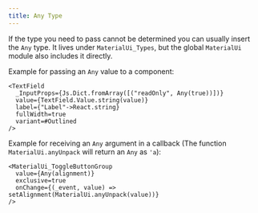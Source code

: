 ```yaml
---
title: Any Type
---
```


If the type you need to pass cannot be determined you can usually insert the
`Any` type. It lives under `MaterialUi_Types`, but the global `MaterialUi`
module also includes it directly.

Example for passing an `Any` value to a component:

```reason
<TextField
  _InputProps={Js.Dict.fromArray([("readOnly", Any(true))])}
  value={TextField.Value.string(value)}
  label={"Label"->React.string}
  fullWidth=true
  variant=#Outlined
/>
```

Example for receiving an `Any` argument in a callback (The function
`MaterialUi.anyUnpack` will return an `Any` as `'a`):

```reason
<MaterialUi_ToggleButtonGroup
  value={Any(alignment)}
  exclusive=true
  onChange={(_event, value) => setAlignment(MaterialUi.anyUnpack(value))}
/>
```
